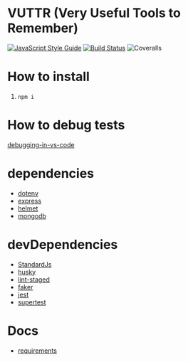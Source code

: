 # VUTTR (Very Useful Tools to Remember)
[![JavaScript Style Guide](https://img.shields.io/badge/code_style-standard-brightgreen.svg)](https://standardjs.com)
[![Build Status](https://travis-ci.com/andersongns/node-vuttr-api.svg?branch=main)](https://travis-ci.com/andersongns/node-vuttr-api)
![Coveralls](https://img.shields.io/coveralls/github/andersongns/node-vuttr-api)
# How to install

1. `npm i`

# How to debug tests

[debugging-in-vs-code](https://jestjs.io/docs/troubleshooting#debugging-in-vs-code)


# dependencies
- [dotenv](https://github.com/motdotla/dotenv)
- [express](https://github.com/expressjs/express)
- [helmet](https://github.com/helmetjs/helmet)
- [mongodb](https://github.com/mongodb/node-mongodb-native)
# devDependencies

- [StandardJs](https://standardjs.com/)
- [husky](https://typicode.github.io/husky/#/)
- [lint-staged](https://github.com/okonet/lint-staged)
- [faker](https://github.com/Marak/Faker.js)
- [jest](https://github.com/facebook/jest)
- [supertest](https://github.com/visionmedia/supertest)

# Docs

- [requirements](./docs/index.md)